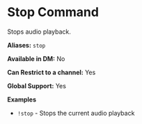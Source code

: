 # Stop Command

Stops audio playback.

**Aliases:** `stop`

**Available in DM:** No

**Can Restrict to a channel:** Yes

**Global Support:** Yes

**Examples**

* `!stop` - Stops the current audio playback
